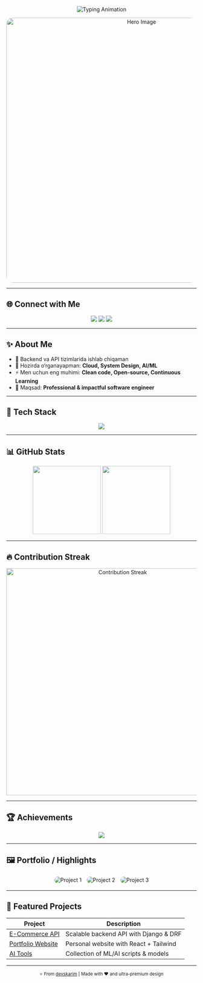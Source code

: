 <!-- README.md - Ultra Premium Animated GitHub Profile for devskarim -->

<p align="center">
  <!-- Typing animation intro -->
  <img src="https://readme-typing-svg.demolab.com?font=Fira+Code&weight=700&size=28&duration=4000&pause=1000&color=00C2FF&center=true&vCenter=true&width=700&lines=👋+Assalomu+alaykum!;Men+Karimov+(devskarim);Full+Stack+Developer;Backend+%7C+AI%2FML+Learner;Open+Source+Contributor" alt="Typing Animation" />
</p>

<p align="center">
  <!-- Hero image -->
  <img src="https://images.unsplash.com/photo-1504384308090-c894fdcc538d?fit=crop&w=900&q=80" alt="Hero Image" width="700" style="border-radius:16px;" />
</p>

---

## 🌐 Connect with Me
<p align="center">
  <a href="https://github.com/devskarim"><img src="https://img.shields.io/badge/GitHub-181717?style=for-the-badge&logo=github" /></a>
  <a href="https://t.me/krmv772"><img src="https://img.shields.io/badge/Telegram-26A5E4?style=for-the-badge&logo=telegram&logoColor=white" /></a>
  <a href="mailto:devizzatillo@gmail.com"><img src="https://img.shields.io/badge/Email-D14836?style=for-the-badge&logo=gmail&logoColor=white" /></a>
</p>

---

## ✨ About Me
- 🔭 Backend va API tizimlarida ishlab chiqaman  
- 🌱 Hozirda o‘rganayapman: **Cloud, System Design, AI/ML**  
- ⚡ Men uchun eng muhimi: **Clean code, Open-source, Continuous Learning**  
- 🎯 Maqsad: **Professional & impactful software engineer**  

---

## 🧰 Tech Stack
<p align="center">
  <img src="https://skillicons.dev/icons?i=python,fastapi,django,flask,js,react,nodejs,postgres,mysql,mongodb,git,github,docker,linux,vscode&perline=8" />
</p>

---

## 📊 GitHub Stats
<p align="center">
  <img src="https://github-readme-stats.vercel.app/api?username=devskarim&show_icons=true&theme=radical&hide_border=false" height="180" />
  <img src="https://github-readme-stats.vercel.app/api/top-langs/?username=devskarim&layout=compact&theme=radical&hide_border=false" height="180" />
</p>

---

## 🔥 Contribution Streak
<p align="center">
  <img src="https://streak-stats.demolab.com?user=devskarim&theme=radical&hide_border=false" alt="Contribution Streak" width="600"/>
</p>

---

## 🏆 Achievements
<p align="center">
  <img src="https://github-profile-trophy.vercel.app/?username=devskarim&theme=radical&no-bg=false&margin-w=10&margin-h=10" />
</p>

---

## 🖼 Portfolio / Highlights
<p align="center">
  <img src="https://images.unsplash.com/photo-1581092335528-9931c95f0d15?fit=crop&w=300&q=80" alt="Project 1" style="margin:5px;border-radius:12px;" />
  <img src="https://images.unsplash.com/photo-1612831660557-0ad68140f0d6?fit=crop&w=300&q=80" alt="Project 2" style="margin:5px;border-radius:12px;" />
  <img src="https://images.unsplash.com/photo-1521790797524-b2497295b8a0?fit=crop&w=300&q=80" alt="Project 3" style="margin:5px;border-radius:12px;" />
</p>

---

## 🚀 Featured Projects
| Project | Description |
|---------|-------------|
| [E-Commerce API](https://github.com/devskarim/ecommerce-api) | Scalable backend API with Django & DRF |
| [Portfolio Website](https://github.com/devskarim/portfolio) | Personal website with React + Tailwind |
| [AI Tools](https://github.com/devskarim/ai-tools) | Collection of ML/AI scripts & models |

---

<p align="center">
  <sub>⭐ From <a href="https://github.com/devskarim">devskarim</a> | Made with ❤️ and ultra-premium design</sub>
</p>
